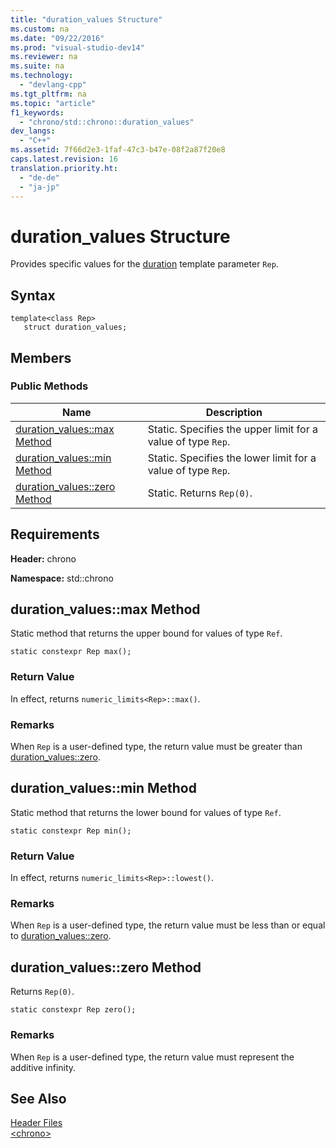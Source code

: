 ```yaml
---
title: "duration_values Structure"
ms.custom: na
ms.date: "09/22/2016"
ms.prod: "visual-studio-dev14"
ms.reviewer: na
ms.suite: na
ms.technology: 
  - "devlang-cpp"
ms.tgt_pltfrm: na
ms.topic: "article"
f1_keywords: 
  - "chrono/std::chrono::duration_values"
dev_langs: 
  - "C++"
ms.assetid: 7f66d2e3-1faf-47c3-b47e-08f2a87f20e8
caps.latest.revision: 16
translation.priority.ht: 
  - "de-de"
  - "ja-jp"
---
```

# duration_values Structure
Provides specific values for the [duration](../VS_csharp/duration-class.md) template parameter `Rep`.  
  
## Syntax  
  
```  
template<class Rep>  
   struct duration_values;  
```  
  
## Members  
  
### Public Methods  
  
|Name|Description|  
|----------|-----------------|  
|[duration_values::max Method](#duration_values__max_method)|Static. Specifies the upper limit for a value of type `Rep`.|  
|[duration_values::min Method](#duration_values__min_method)|Static. Specifies the lower limit for a value of type `Rep`.|  
|[duration_values::zero Method](#duration_values__zero_method)|Static. Returns `Rep(0)`.|  
  
## Requirements  
 **Header:** chrono  
  
 **Namespace:** std::chrono  
  
##  <a name="duration_values__max_method"></a>  duration_values::max Method  
 Static method that returns the upper bound for values of type `Ref`.  
  
```  
static constexpr Rep max();  
```  
  
### Return Value  
 In effect, returns `numeric_limits<Rep>::max()`.  
  
### Remarks  
 When `Rep` is a user-defined type, the return value must be greater than [duration_values::zero](#duration_values__zero_method).  
  
##  <a name="duration_values__min_method"></a>  duration_values::min Method  
 Static method that returns the lower bound for values of type `Ref`.  
  
```  
static constexpr Rep min();  
```  
  
### Return Value  
 In effect, returns `numeric_limits<Rep>::lowest()`.  
  
### Remarks  
 When `Rep` is a user-defined type, the return value must be less than or equal to [duration_values::zero](#duration_values__zero_method).  
  
##  <a name="duration_values__zero_method"></a>  duration_values::zero Method  
 Returns `Rep(0)`.  
  
```  
static constexpr Rep zero();  
```  
  
### Remarks  
 When `Rep` is a user-defined type, the return value must represent the additive infinity.  
  
## See Also  
 [Header Files](../VS_csharp/c---standard-library-header-files.md)   
 [<chrono\>](../VS_csharp/-chrono-.md)